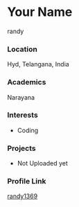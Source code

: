 # Your Name
randy
### Location
Hyd, Telangana, India
### Academics
Narayana
### Interests
- Coding
### Projects
- Not Uploaded yet
### Profile Link
[randy1369](https://github.com/randy1369)